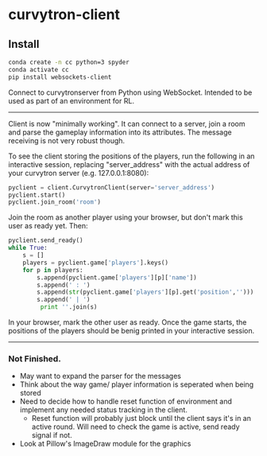 # curvytron-client

## Install

```bash
conda create -n cc python=3 spyder
conda activate cc
pip install websockets-client
```

Connect to curvytronserver from Python using WebSocket.
Intended to be used as part of an environment for RL.

***
Client is now "minimally working". It can connect to a server, join a room and parse the gameplay information into its attributes. The message receiving is not very robust though.

To see the client storing the positions of the players, run the following in an interactive session, replacing "server_address" with the actual address of your curvytron server (e.g. 127.0.0.1:8080):

```python
pyclient = client.CurvytronClient(server='server_address')
pyclient.start()
pyclient.join_room('room')
```
Join the room as another player using your browser, but don't mark this user as ready yet. Then:
```python
pyclient.send_ready()
while True:                                                           
    s = []
    players = pyclient.game['players'].keys()
    for p in players:
        s.append(pyclient.game['players'][p]['name'])
        s.append(' : ')
        s.append(str(pyclient.game['players'][p].get('position','')))
        s.append(' | ')
         print ''.join(s)
```
In your browser, mark the other user as ready. Once the game starts, the positions of the players should be benig printed in your interactive session.
***

### Not Finished.

* May want to expand the parser for the messages
* Think about the way game/ player information is seperated when being stored
* Need to decide how to handle reset function of environment and implement any needed status tracking in the client.
    * Reset function will probably just block until the client says it's in an active round. Will need to check the game is active, send ready signal if not.
* Look at Pillow's ImageDraw module for the graphics
